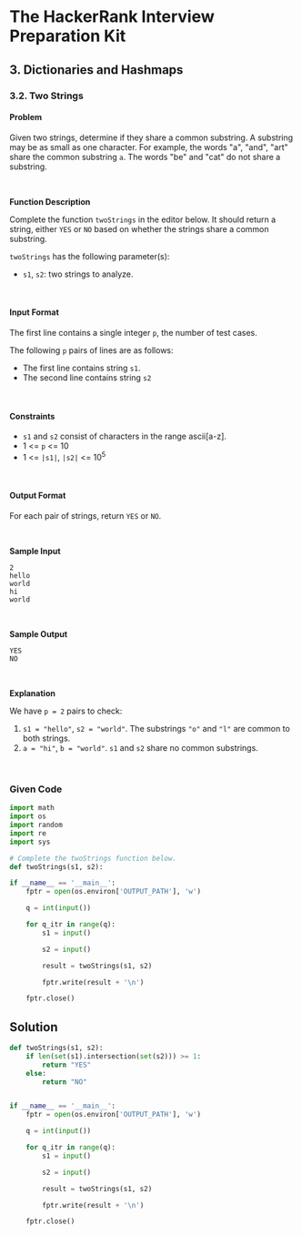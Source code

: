 # The HackerRank Interview Preparation Kit
## 3. Dictionaries and Hashmaps

### 3.2. Two Strings

#### Problem

Given two strings, determine if they share a common substring. A substring may be as small as one character. For example, the words "a", "and", "art" share the common substring `a`. The words "be" and "cat" do not share a substring.

<br>

**Function Description**

Complete the function `twoStrings` in the editor below. It should return a string, either `YES` or `NO` based on whether the strings share a common substring.

`twoStrings` has the following parameter(s):
* `s1`, `s2`: two strings to analyze.

<br>

#### Input Format

The first line contains a single integer `p`, the number of test cases.

The following `p` pairs of lines are as follows:
* The first line contains string `s1`.
* The second line contains string `s2`

<br>

#### Constraints

* `s1` and `s2` consist of characters in the range ascii[a-z].
* 1 <= `p` <= 10
* 1 <= `|s1|`, `|s2|` <= 10<sup>5</sup>


<br>

#### Output Format

For each pair of strings, return `YES` or `NO`.

<br>

**Sample Input**

```
2
hello
world
hi
world
```

<br>

**Sample Output**

```
YES
NO
```


<br>

**Explanation**


We have `p = 2` pairs to check:

1. `s1 = "hello"`, `s2 = "world"`. The substrings `"o"` and `"l"` are common to both strings.
2. `a = "hi"`, `b = "world"`. `s1` and `s2` share no common substrings.


<br>





### Given Code

```python
import math
import os
import random
import re
import sys

# Complete the twoStrings function below.
def twoStrings(s1, s2):

if __name__ == '__main__':
    fptr = open(os.environ['OUTPUT_PATH'], 'w')

    q = int(input())

    for q_itr in range(q):
        s1 = input()

        s2 = input()

        result = twoStrings(s1, s2)

        fptr.write(result + '\n')

    fptr.close()
```


## Solution

```python
def twoStrings(s1, s2):
    if len(set(s1).intersection(set(s2))) >= 1:
        return "YES"
    else:
        return "NO"


if __name__ == '__main__':
    fptr = open(os.environ['OUTPUT_PATH'], 'w')

    q = int(input())

    for q_itr in range(q):
        s1 = input()

        s2 = input()

        result = twoStrings(s1, s2)

        fptr.write(result + '\n')

    fptr.close()
```
